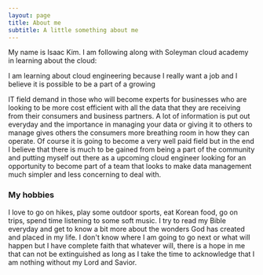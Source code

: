 ```yaml
---
layout: page
title: About me
subtitle: A little something about me
---
```


My name is Isaac Kim. I am following along with Soleyman cloud academy in learning about the cloud:

I am learning about cloud engineering because I really want a job and I believe it is possible to be a part of a growing

IT field demand in those who will become experts for businesses who are looking to be more cost efficient with all the data that they are receiving from their consumers and business partners. A lot of information is put out everyday and the importance in managing your data or giving it to others to manage gives others the consumers more breathing room in how they can operate. Of course it is going to become a very well paid field but in the end I believe that there is much to be gained from being a part of the community and putting myself out there as a upcoming cloud engineer looking for an opportunity to become part of a team that looks to make data management much simpler and less concerning to deal with. 

### My hobbies

I love to go on hikes, play some outdoor sports, eat Korean food, go on trips, spend time listening to some soft music. I try to read my Bible everyday and get to know a bit more about the wonders God has created and placed in my life. I don't know where I am going to go next or what will happen but I have complete faith that whatever will, there is a hope in me that can not be extinguished as long as I take the time to acknowledge that I am nothing without my Lord and Savior.
